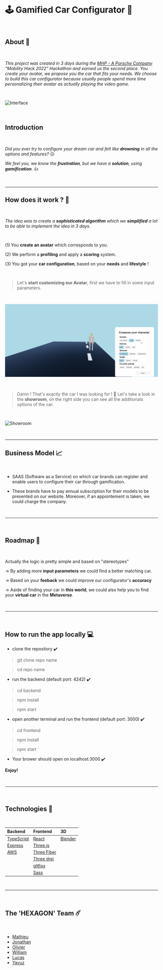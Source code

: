 # 🕹️ Gamified Car Configurator 🚗

</br>

## About 📖

</br>

*This project was created in 3 days during the [MHP - A Porsche Company](https://www.mhp.com/en/home) "Mobility Hack 2022" Hackathon and earned us the second place. You create your avatar, we propose you the car that fits your needs.
We choose to build this car configurator because usually people spend more time personalizing their avatar as actually playing the video game.*

</br>


![Interface](./doc/interface.gif)

</br>


## Introduction

</br>

*Did you ever try to configure your dream car and felt like **drowning** in all the options and features?* 😖


*We feel you, we know the **frustration**, but we have a **solution**, using **gamification**.* 👍

</br>

---

## How does it work ? 🔧

</br>

*The idea was to create a **sophisticated algorithm** which we **simplified** a lot to be able to implement the idea in 3 days.*

</br>

(1) You **create an avatar** which corresponds to you.

(2) We perform a **profiling** and apply a **scoring** system.

(3) You got your **car configuration**, based on your **needs** and **lifestyle** !

</br>

> Let's **start customizing our Avatar**, first we have to fill in some input parameters.

</br>

![Avatar](./doc/avatar.gif)

</br>

> Damn ! That's exactly the car I was looking for ! 🚙 Let's take a look in the **showroom**, on the right side you can see all the additionals options of the car.

</br>

![Showroom](./doc/showroom.gif)

</br>

---

## Business Model 📈

</br>

- SAAS (Software as a Service) on which car brands can register and enable users to configure their car through gamification.

- These brands have to pay annual subscription for their models to be presented on our website. Moreover, if an appointement is taken, we could charge the company.

</br>

---

</br>

## Roadmap 🚀

</br>

Actually the logic is pretty simple and based on "stereotypes"

-> By adding more **input parameters** we could find a better matching car.

-> Based on your **feeback** we could improve our configurator's **accuracy**

-> Aside of finding your car in **this world**, we could also help you to find your **virtual car** in the **Metaverse**.

</br>

---

</br>

## How to run the app locally 💻

- clone the repository ✔️

> git clone repo name

> cd repo name

- run the backend (default port: 4242) ✔️

> cd backend

> npm install

> npm start

- open another terminal and run the frontend (default port: 3000) ✔️

> cd frontend

> npm install

> npm start

- Your brower should open on localhost:3000 ✔️

**Enjoy!**


</br>

---

</br>

## Technologies 🧰

</br>

| Backend                     | Frontend | 3D |
| :---                          | :---        | :---           |
| [TypeScript](https://www.typescriptlang.org/)                          | [React](https://reactjs.org/)        | [Blender](https://www.blender.org/) |
| [Express](https://expressjs.com/) | [Three.js](https://threejs.org/) | |
| [AWS](https://aws.amazon.com/) | [Three Fiber](https://github.com/pmndrs/react-three-fiber) | |
| | [Three drei](https://github.com/pmndrs/drei) | |
| | [gltfjsx](https://github.com/pmndrs/gltfjsx) | |
| | [Sass](https://sass-lang.com/) | |

</br>

---

</br>

## The 'HEXAGON' Team ☄️

</br>

- [Mathieu](https://github.com/mathieu-superpose)
- [Jonathan](https://github.com/chronikum)
- [Olivier](https://github.com/FunkyOctopus)
- [William](https://github.com/williamollio)
- [Lucas](https://www.linkedin.com/in/lucaspouzadoux/)
- [Yavuz](https://github.com/yavuzsonmez)

</br>
